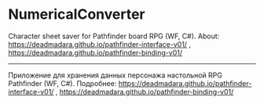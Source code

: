 # NumericalConverter
Character sheet saver for Pathfinder board RPG (WF, C#). 
About: https://deadmadara.github.io/pathfinder-interface-v01/ , https://deadmadara.github.io/pathfinder-binding-v01/
____________________________________________________________________
Приложение для хранения данных персонажа настольной RPG Pathfinder (WF, C#). 
Подробнее: https://deadmadara.github.io/pathfinder-interface-v01/ , https://deadmadara.github.io/pathfinder-binding-v01/
